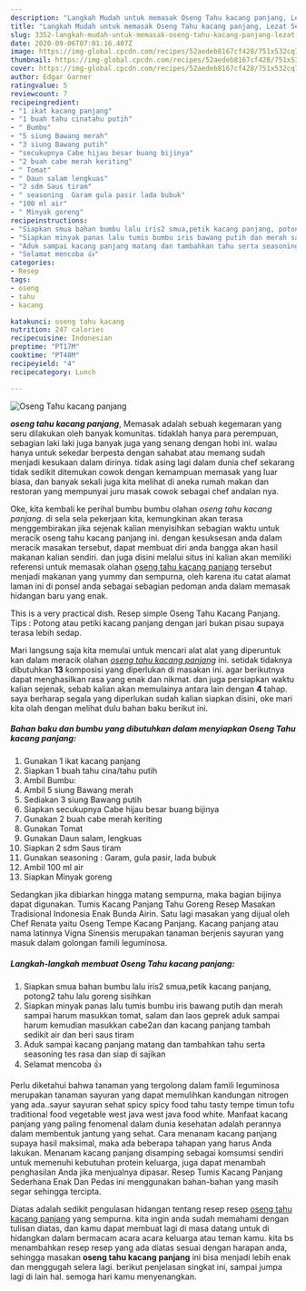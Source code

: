 ```yaml
---
description: "Langkah Mudah untuk memasak Oseng Tahu kacang panjang, Lezat Sekali"
title: "Langkah Mudah untuk memasak Oseng Tahu kacang panjang, Lezat Sekali"
slug: 3352-langkah-mudah-untuk-memasak-oseng-tahu-kacang-panjang-lezat-sekali
date: 2020-09-06T07:01:16.407Z
image: https://img-global.cpcdn.com/recipes/52aedeb8167cf428/751x532cq70/oseng-tahu-kacang-panjang-foto-resep-utama.jpg
thumbnail: https://img-global.cpcdn.com/recipes/52aedeb8167cf428/751x532cq70/oseng-tahu-kacang-panjang-foto-resep-utama.jpg
cover: https://img-global.cpcdn.com/recipes/52aedeb8167cf428/751x532cq70/oseng-tahu-kacang-panjang-foto-resep-utama.jpg
author: Edgar Garner
ratingvalue: 5
reviewcount: 7
recipeingredient:
- "1 ikat kacang panjang"
- "1 buah tahu cinatahu putih"
- " Bumbu"
- "5 siung Bawang merah"
- "3 siung Bawang putih"
- "secukupnya Cabe hijau besar buang bijinya"
- "2 buah cabe merah keriting"
- " Tomat"
- " Daun salam lengkuas"
- "2 sdm Saus tiram"
- " seasoning  Garam gula pasir lada bubuk"
- "100 ml air"
- " Minyak goreng"
recipeinstructions:
- "Siapkan smua bahan bumbu lalu iris2 smua,petik kacang panjang, potong2 tahu lalu goreng sisihkan"
- "Siapkan minyak panas lalu tumis bumbu iris bawang putih dan merah sampai harum masukkan tomat, salam dan laos geprek aduk sampai harum kemudian masukkan cabe2an dan kacang panjang tambah sedikit air dan beri saus tiram"
- "Aduk sampai kacang panjang matang dan tambahkan tahu serta seasoning tes rasa dan siap di sajikan"
- "Selamat mencoba 👍"
categories:
- Resep
tags:
- oseng
- tahu
- kacang

katakunci: oseng tahu kacang 
nutrition: 247 calories
recipecuisine: Indonesian
preptime: "PT17M"
cooktime: "PT48M"
recipeyield: "4"
recipecategory: Lunch

---
```



![Oseng Tahu kacang panjang](https://img-global.cpcdn.com/recipes/52aedeb8167cf428/751x532cq70/oseng-tahu-kacang-panjang-foto-resep-utama.jpg)

<b><i>oseng tahu kacang panjang</i></b>, Memasak adalah sebuah kegemaran yang seru dilakukan oleh banyak komunitas. tidaklah hanya para perempuan, sebagian laki laki juga banyak juga yang senang dengan hobi ini. walau hanya untuk sekedar berpesta dengan sahabat atau memang sudah menjadi kesukaan dalam dirinya. tidak asing lagi dalam dunia chef sekarang tidak sedikit ditemukan cowok dengan kemampuan memasak yang luar biasa, dan banyak sekali juga kita melihat di aneka rumah makan dan restoran yang mempunyai juru masak cowok sebagai chef andalan nya.

Oke, kita kembali ke perihal bumbu bumbu olahan <i>oseng tahu kacang panjang</i>. di sela sela pekerjaan kita, kemungkinan akan terasa menggembirakan jika sejenak kalian menyisihkan sebagian waktu untuk meracik oseng tahu kacang panjang ini. dengan kesuksesan anda dalam meracik masakan tersebut, dapat membuat diri anda bangga akan hasil makanan kalian sendiri. dan juga disini melalui situs ini kalian akan memiliki referensi untuk memasak olahan <u>oseng tahu kacang panjang</u> tersebut menjadi makanan yang yummy dan sempurna, oleh karena itu catat alamat laman ini di ponsel anda sebagai sebagian pedoman anda dalam memasak hidangan baru yang enak.

This is a very practical dish. Resep simple Oseng Tahu Kacang Panjang. Tips : Potong atau petiki kacang panjang dengan jari bukan pisau supaya terasa lebih sedap.


Mari langsung saja kita memulai untuk mencari alat alat yang diperuntuk kan dalam meracik olahan <u><i>oseng tahu kacang panjang</i></u> ini. setidak tidaknya dibutuhkan <b>13</b> komposisi yang diperlukan di masakan ini. agar berikutnya dapat menghasilkan rasa yang enak dan nikmat. dan juga persiapkan waktu kalian sejenak, sebab kalian akan memulainya antara lain dengan <b>4</b> tahap. saya berharap segala yang diperlukan sudah kalian siapkan disini, oke mari kita olah dengan melihat dulu bahan baku berikut ini.

<!--inarticleads1-->

##### Bahan baku dan bumbu yang dibutuhkan dalam menyiapkan Oseng Tahu kacang panjang:

1. Gunakan 1 ikat kacang panjang
1. Siapkan 1 buah tahu cina/tahu putih
1. Ambil  Bumbu:
1. Ambil 5 siung Bawang merah
1. Sediakan 3 siung Bawang putih
1. Siapkan secukupnya Cabe hijau besar buang bijinya
1. Gunakan 2 buah cabe merah keriting
1. Gunakan  Tomat
1. Gunakan  Daun salam, lengkuas
1. Siapkan 2 sdm Saus tiram
1. Gunakan  seasoning : Garam, gula pasir, lada bubuk
1. Ambil 100 ml air
1. Siapkan  Minyak goreng


Sedangkan jika dibiarkan hingga matang sempurna, maka bagian bijinya dapat digunakan. Tumis Kacang Panjang Tahu Goreng Resep Masakan Tradisional Indonesia Enak Bunda Airin. Satu lagi masakan yang dijual oleh Chef Renata yaitu Oseng Tempe Kacang Panjang. Kacang panjang atau nama latinnya Vigna Sinensis merupakan tanaman berjenis sayuran yang masuk dalam golongan famili leguminosa. 

<!--inarticleads2-->

##### Langkah-langkah membuat Oseng Tahu kacang panjang:

1. Siapkan smua bahan bumbu lalu iris2 smua,petik kacang panjang, potong2 tahu lalu goreng sisihkan
1. Siapkan minyak panas lalu tumis bumbu iris bawang putih dan merah sampai harum masukkan tomat, salam dan laos geprek aduk sampai harum kemudian masukkan cabe2an dan kacang panjang tambah sedikit air dan beri saus tiram
1. Aduk sampai kacang panjang matang dan tambahkan tahu serta seasoning tes rasa dan siap di sajikan
1. Selamat mencoba 👍


Perlu diketahui bahwa tanaman yang tergolong dalam famili leguminosa merupakan tanaman sayuran yang dapat memulihkan kandungan nitrogen yang ada..sayur sayuran sehat spicy spicy food tahu tasty tempe timun tofu traditional food vegetable west java west java food white. Manfaat kacang panjang yang paling fenomenal dalam dunia kesehatan adalah perannya dalam membentuk jantung yang sehat. Cara menanam kacang panjang supaya hasil maksimal, maka ada beberapa tahapan yang harus Anda lakukan. Menanam kacang panjang disamping sebagai komsumsi sendiri untuk memenuhi kebutuhan protein keluarga, juga dapat menambah penghasilan Anda jika menjualnya dipasar. Resep Tumis Kacang Panjang Sederhana Enak Dan Pedas ini menggunakan bahan-bahan yang masih segar sehingga tercipta. 

Diatas adalah sedikit pengulasan hidangan tentang resep resep <u>oseng tahu kacang panjang</u> yang sempurna. kita ingin anda sudah memahami dengan tulisan diatas, dan kamu dapat membuat lagi di masa datang untuk di hidangkan dalam bermacam acara acara keluarga atau teman kamu. kita bs menambahkan resep resep yang ada diatas sesuai dengan harapan anda, sehingga masakan <b>oseng tahu kacang panjang</b> ini bisa menjadi lebih enak dan menggugah selera lagi. berikut penjelasan singkat ini, sampai jumpa lagi di lain hal. semoga hari kamu menyenangkan.
